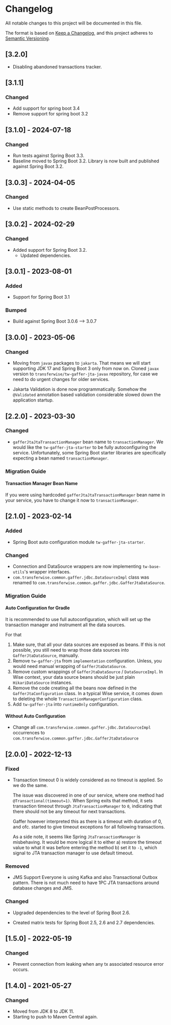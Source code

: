 # Changelog

All notable changes to this project will be documented in this file.

The format is based on [Keep a Changelog](https://keepachangelog.com/en/1.0.0/),
and this project adheres to [Semantic Versioning](https://semver.org/spec/v2.0.0.html).

## [3.2.0]

* Disabling abandoned transactions tracker.

## [3.1.1]

### Changed
* Add support for spring boot 3.4
* Remove support for spring boot 3.2

## [3.1.0] - 2024-07-18

### Changed
* Run tests against Spring Boot 3.3.
* Baseline moved to Spring Boot 3.2. Library is now built and published against Spring Boot 3.2.

## [3.0.3] - 2024-04-05

### Changed

* Use static methods to create BeanPostProcessors.

## [3.0.2] - 2024-02-29

### Changed
- Added support for Spring Boot 3.2.
  - Updated dependencies.

## [3.0.1] - 2023-08-01

### Added

* Support for Spring Boot 3.1

### Bumped

* Build against Spring Boot 3.0.6 --> 3.0.7

## [3.0.0] - 2023-05-06

### Changed

* Moving from `javax` packages to `jakarta`.
  That means we will start supporting JDK 17 and Spring Boot 3 only from now on.
  Cloned `javax` version to `transferwise/tw-gaffer-jta-javax` repository, for case we need to do urgent changes for older services.

* Jakarta Validation is done now programmatically.
  Somehow the `@Validated` annotation based validation considerable slowed down the application startup.

## [2.2.0] - 2023-03-30

### Changed

* `gafferJtaJtaTransactionManager` bean name to `transactionManager`.
  We would like the `tw-gaffer-jta-starter` to be fully autoconfiguring the service. Unfortunately, some Spring Boot starter libraries are
  specifically expecting a bean named `transactionManager`.

### Migration Guide

#### Transaction Manager Bean Name

If you were using hardcoded `gafferJtaJtaTransactionManager` bean name in your service, you have to change it now to `transactionManager`.

## [2.1.0] - 2023-02-14

### Added

* Spring Boot auto configuration module `tw-gaffer-jta-starter`.

### Changed

* Connection and DataSource wrappers are now implementing `tw-base-utils`'s wrapper interfaces.
* `com.transferwise.common.gaffer.jdbc.DataSourceImpl` class was renamed to `com.transferwise.common.gaffer.jdbc.GafferJtaDataSource`.

### Migration Guide

#### Auto Configuration for Gradle

It is recommended to use full autoconfiguration, which will set up the transaction manager and instrument all the data sources.

For that

1. Make sure, that all your data sources are exposed as beans.
   If this is not possible, you still need to wrap those data sources into `GafferJtaDataSource`, manually.
2. Remove `tw-gaffer-jta` from `implementation` configuration.
   Unless, you would need manual wrapping of `GafferJtaDataSource`.
3. Remove custom wrappings of `GafferJtaDataSource` / `DataSourceImpl`.
   In Wise context, your data source beans should be just plain `HikariDataSource` instances.
4. Remove the code creating all the beans now defined in the `GafferJtaConfiguration` class.
   In a typical Wise service, it comes down to deleting the whole `TransactionManagerConfiguration` class.
5. Add `tw-gaffer-jta` into `runtimeOnly` configuration.

#### Without Auto Configuration

* Change all `com.transferwise.common.gaffer.jdbc.DataSourceImpl` occurrences to `com.transferwise.common.gaffer.jdbc.GafferJtaDataSource`

## [2.0.0] - 2022-12-13

### Fixed

* Transaction timeout 0 is widely considered as no timeout is applied.
  So we do the same.

  The issue was discovered in one of our service, where one method had `@Transactional(timeout=1)`.
  When Spring exits that method, it sets transaction timeout through `JtaTransactionManager` to `0`, indicating that there
  should not be any timeout for next transactions.

  Gaffer however interpreted this as there is a timeout with duration of 0, and ofc. started to give timeout exceptions for all following
  transactions.

  As a side note, it seems like Spring `JtaTransactionManager` is misbehaving. It would be more logical it to either
  a) restore the timeout value to what it was before entering the method
  b) set it to `-1`, which signal to JTA transaction manager to use default timeout.

### Removed

* JMS Support
  Everyone is using Kafka and also Transactional Outbox pattern. There is not much need to have 1PC
  JTA transactions around database changes and JMS.

### Changed

* Upgraded dependencies to the level of Spring Boot 2.6.

* Created matrix tests for Spring Boot 2.5, 2.6 and 2.7 dependencies.

## [1.5.0] - 2022-05-19

### Changed

* Prevent connection from leaking when any tx associated resource error occurs.

## [1.4.0] - 2021-05-27

### Changed

* Moved from JDK 8 to JDK 11.
* Starting to push to Maven Central again.
